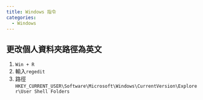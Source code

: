 ```yaml
---
title: Windows 指令
categories:
  - Windows
---
```


## 更改個人資料夾路徑為英文

1. `Win + R`
2. 輸入`regedit`
3. 路徑`HKEY_CURRENT_USER\Software\Microsoft\Windows\CurrentVersion\Explorer\User Shell Folders`
